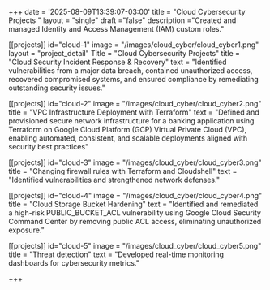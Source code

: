 +++
date = '2025-08-09T13:39:07-03:00'
title = "Cloud Cybersecurity Projects "
layout = "single"
draft ="false"
description ="Created and managed Identity and Access Management (IAM) custom roles."

[[projects]]
id="cloud-1"
image = "/images/cloud_cyber/cloud_cyber1.png"
layout = "project_detail"
Title = "Cloud Cybersecurity Projects"
title = "Cloud Security Incident Response & Recovery"
text = "Identified vulnerabilities from a major data breach, contained unauthorized access, recovered compromised systems, and ensured compliance by remediating outstanding security issues."


[[projects]]
id="cloud-2"
image = "/images/cloud_cyber/cloud_cyber2.png"
title = "VPC Infrastructure Deployment with Terraform"
text = "Defined and provisioned secure network infrastructure for a banking application using Terraform on Google Cloud Platform (GCP) Virtual Private Cloud (VPC), enabling automated, consistent, and scalable deployments aligned with security best practices"

[[projects]]
id="cloud-3"
image = "/images/cloud_cyber/cloud_cyber3.png"
title = "Changing firewall rules with Terraform and Cloudshell"
text = "Identified vulnerabilities and strengthened network defenses."


[[projects]]
id="cloud-4"
image = "/images/cloud_cyber/cloud_cyber4.png"
title = "Cloud Storage Bucket Hardening"
text = "Identified and remediated a high-risk PUBLIC_BUCKET_ACL vulnerability using Google Cloud Security Command Center by removing public ACL access, eliminating unauthorized exposure."


[[projects]]
id="cloud-5"
image = "/images/cloud_cyber/cloud_cyber5.png"
title = "Threat detection"
text = "Developed real-time monitoring dashboards for cybersecurity metrics."


+++


